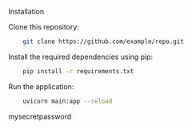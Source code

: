 Installation

Clone this repository:
```bash
    git clone https://github.com/example/repo.git
```

Install the required dependencies using pip:
```bash
    pip install -r requirements.txt
```
  

Run the application:
```bash
    uvicorn main:app --reload
```

mysecretpassword